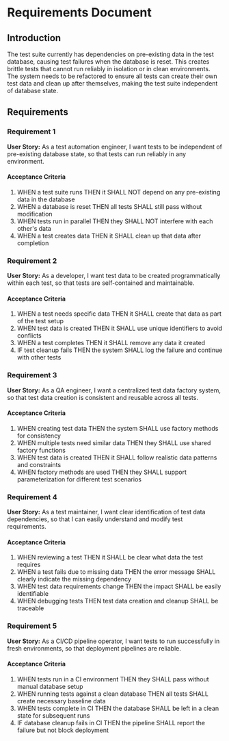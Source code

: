 # Requirements Document

## Introduction

The test suite currently has dependencies on pre-existing data in the test database, causing test failures when the database is reset. This creates brittle tests that cannot run reliably in isolation or in clean environments. The system needs to be refactored to ensure all tests can create their own test data and clean up after themselves, making the test suite independent of database state.

## Requirements

### Requirement 1

**User Story:** As a test automation engineer, I want tests to be independent of pre-existing database state, so that tests can run reliably in any environment.

#### Acceptance Criteria

1. WHEN a test suite runs THEN it SHALL NOT depend on any pre-existing data in the database
2. WHEN a database is reset THEN all tests SHALL still pass without modification
3. WHEN tests run in parallel THEN they SHALL NOT interfere with each other's data
4. WHEN a test creates data THEN it SHALL clean up that data after completion

### Requirement 2

**User Story:** As a developer, I want test data to be created programmatically within each test, so that tests are self-contained and maintainable.

#### Acceptance Criteria

1. WHEN a test needs specific data THEN it SHALL create that data as part of the test setup
2. WHEN test data is created THEN it SHALL use unique identifiers to avoid conflicts
3. WHEN a test completes THEN it SHALL remove any data it created
4. IF test cleanup fails THEN the system SHALL log the failure and continue with other tests

### Requirement 3

**User Story:** As a QA engineer, I want a centralized test data factory system, so that test data creation is consistent and reusable across all tests.

#### Acceptance Criteria

1. WHEN creating test data THEN the system SHALL use factory methods for consistency
2. WHEN multiple tests need similar data THEN they SHALL use shared factory functions
3. WHEN test data is created THEN it SHALL follow realistic data patterns and constraints
4. WHEN factory methods are used THEN they SHALL support parameterization for different test scenarios

### Requirement 4

**User Story:** As a test maintainer, I want clear identification of test data dependencies, so that I can easily understand and modify test requirements.

#### Acceptance Criteria

1. WHEN reviewing a test THEN it SHALL be clear what data the test requires
2. WHEN a test fails due to missing data THEN the error message SHALL clearly indicate the missing dependency
3. WHEN test data requirements change THEN the impact SHALL be easily identifiable
4. WHEN debugging tests THEN test data creation and cleanup SHALL be traceable

### Requirement 5

**User Story:** As a CI/CD pipeline operator, I want tests to run successfully in fresh environments, so that deployment pipelines are reliable.

#### Acceptance Criteria

1. WHEN tests run in a CI environment THEN they SHALL pass without manual database setup
2. WHEN running tests against a clean database THEN all tests SHALL create necessary baseline data
3. WHEN tests complete in CI THEN the database SHALL be left in a clean state for subsequent runs
4. IF database cleanup fails in CI THEN the pipeline SHALL report the failure but not block deployment